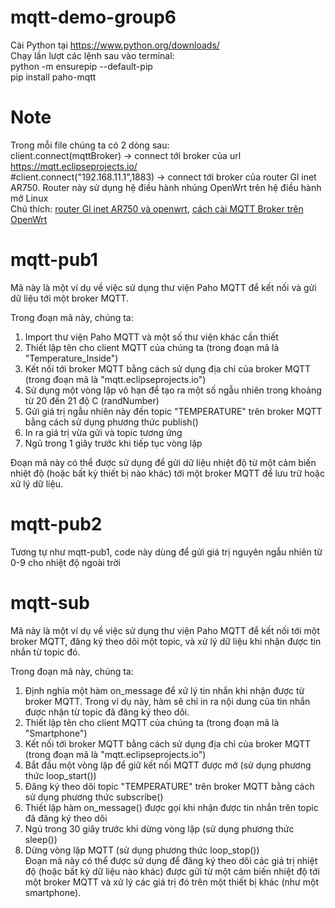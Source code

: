 
# mqtt-demo-group6
Cài Python tại https://www.python.org/downloads/  
Chạy lần lượt các lệnh sau vào terminal:  
python -m ensurepip --default-pip  
pip install paho-mqtt  

# Note  
Trong mỗi file chúng ta có 2 dòng sau:  
client.connect(mqttBroker) -> connect tới broker của url https://mqtt.eclipseprojects.io/  
#client.connect("192.168.11.1",1883) -> connect tới broker của router Gl inet AR750. Router này sử dụng hệ điều hành nhúng OpenWrt trên hệ điều hành mở Linux  
Chú thích: [router Gl inet AR750 và openwrt](https://openwrt.org/toh/gl.inet/gl-ar750s), [cách cài MQTT Broker trên OpenWrt](https://www.youtube.com/watch?v=azGaeTgGddo)

# mqtt-pub1  
Mã này là một ví dụ về việc sử dụng thư viện Paho MQTT để kết nối và gửi dữ liệu tới một broker MQTT.  

 Trong đoạn mã này, chúng ta:  

 1. Import thư viện Paho MQTT và một số thư viện khác cần thiết  
 2. Thiết lập tên cho client MQTT của chúng ta (trong đoạn mã là "Temperature_Inside")  
 3. Kết nối tới broker MQTT bằng cách sử dụng địa chỉ của broker MQTT (trong đoạn mã là "mqtt.eclipseprojects.io")  
 4. Sử dụng một vòng lặp vô hạn để tạo ra một số ngẫu nhiên trong khoảng từ 20 đến 21 độ C (randNumber)  
 5. Gửi giá trị ngẫu nhiên này đến topic "TEMPERATURE" trên broker MQTT bằng cách sử dụng phương thức publish()  
 6. In ra giá trị vừa gửi và topic tương ứng  
 7. Ngủ trong 1 giây trước khi tiếp tục vòng lặp  
   
 Đoạn mã này có thể được sử dụng để gửi dữ liệu nhiệt độ từ một cảm biến nhiệt độ (hoặc bất kỳ thiết bị nào khác) tới một broker MQTT để lưu trữ hoặc xử lý dữ liệu.  
 
 # mqtt-pub2
 Tương tự như mqtt-pub1, code này dùng để gửi giá trị nguyên ngẫu nhiên từ 0-9 cho nhiệt độ ngoài trời  
   
# mqtt-sub
Mã này là một ví dụ về việc sử dụng thư viện Paho MQTT để kết nối tới một broker MQTT, đăng ký theo dõi một topic, và xử lý dữ liệu khi nhận được tin nhắn từ topic đó.  
  
Trong đoạn mã này, chúng ta:  
  
1. Định nghĩa một hàm on_message để xử lý tin nhắn khi nhận được từ broker MQTT. Trong ví dụ này, hàm sẽ chỉ in ra nội dung của tin nhắn được nhận từ topic đã đăng ký theo dõi.  
2. Thiết lập tên cho client MQTT của chúng ta (trong đoạn mã là "Smartphone")  
3. Kết nối tới broker MQTT bằng cách sử dụng địa chỉ của broker MQTT (trong đoạn mã là "mqtt.eclipseprojects.io")  
4. Bắt đầu một vòng lặp để giữ kết nối MQTT được mở (sử dụng phương thức loop_start())  
5. Đăng ký theo dõi topic "TEMPERATURE" trên broker MQTT bằng cách sử dụng phương thức subscribe()  
6. Thiết lập hàm on_message() được gọi khi nhận được tin nhắn trên topic đã đăng ký theo dõi   
7. Ngủ trong 30 giây trước khi dừng vòng lặp (sử dụng phương thức sleep())  
8. Dừng vòng lặp MQTT (sử dụng phương thức loop_stop())  
Đoạn mã này có thể được sử dụng để đăng ký theo dõi các giá trị nhiệt độ (hoặc bất kỳ dữ liệu nào khác) được gửi từ một cảm biến nhiệt độ tới một broker MQTT và xử lý các giá trị đó trên một thiết bị khác (như một smartphone).
